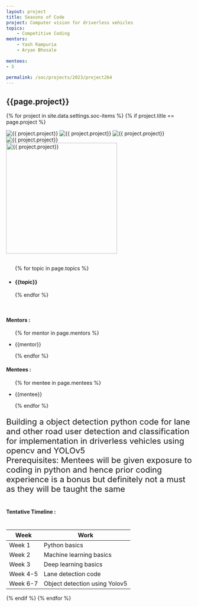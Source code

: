 ```yaml
---
layout: project
title: Seasons of Code
project: Computer vision for driverless vehicles
topics:
    - Competitive Coding
mentors:
    - Yash Rampuria
    - Aryan Bhosale  
    
mentees:
- 5
    
permalink: /soc/projects/2023/project264
---
```


<h2 class="display1 m-3 p-3 text-center project-title">{{page.project}}</h2>

{% for project in site.data.settings.soc-items %}
{% if project.title == page.project %}

<div class ="img-soc d-block"> 
    <img src="{{ site.baseurl }}/{{ project.image }}" alt="{{ project.project}}" class="image-1">
    <img src="{{ site.baseurl }}/{{ project.image }}" alt="{{ project.project}}" class="image-2">
    <img src="{{ site.baseurl }}/{{ project.image }}" alt="{{ project.project}}" class="image-3">
    <img src="{{ site.baseurl }}/{{ project.image }}" alt="{{ project.project}}" class="image-4">
</div>
<div class = "mobile-img-soc">
  <img src="{{ site.baseurl }}/{{ project.image }}"  width = "300" height="300" alt="{{ project.project}}" class="border rounded">
  </div>
<div >
    <br>
    <ul>
        {% for topic in page.topics %}
        <li><h4 class="text-primary text-center topics">{{topic}}</h4></li>
        {% endfor %}
    </ul>
    <br>
    <h4 class="display3  ">Mentors :</h4> 
    <ul>
        {% for mentor in page.mentors %}
        <li><p class="lead">{{mentor}}</p></li>
        {% endfor %}
    </ul>
    <h4 class="display3  ">Mentees :</h4> 
    <ul>
        {% for mentee in page.mentees %}
        <li><p class="lead">{{mentee}}</p></li>
        {% endfor %}
    </ul>
</div>
<div>
    <p class="display3 project-desc" style = "font-size:22px;" >
        Building a object detection python code for lane and other road user detection and classification for implementation in driverless vehicles using opencv and YOLOv5
<br>
Prerequisites:
Mentees will be given exposure to coding in python and hence prior coding experience is a bonus but definitely not a must as they will be taught the same
        <br>
    </p>
</div>
<div class = "d-flex flex-wrap">
<div>
    <h4 class="display3" style="margin:40px 0px 40px 0px;">Tentative Timeline :</h4>
    <table class="table table-striped w-75">
    <thead>
        <tr>
        <th>Week</th>
        <th>Work</th>
        </tr>
    </thead>
    <tbody>
    <tr>
      <td  >Week 1</td>
      <td>Python basics</td>
    </tr>
    <tr>
      <td>Week 2</td>
      <td>Machine learning basics</td>
    </tr>
    <tr>
      <td>Week 3</td>
      <td>Deep learning basics</td>
    </tr>
    <tr>
      <td>Week 4-5</td>
      <td>Lane detection code</td>
    </tr>
    <tr>
      <td>Week 6-7</td>
      <td> Object detection using Yolov5</td>
    </tr>
    </tbody>
    </table>
</div>
</div>
{% endif %}
{% endfor %}
